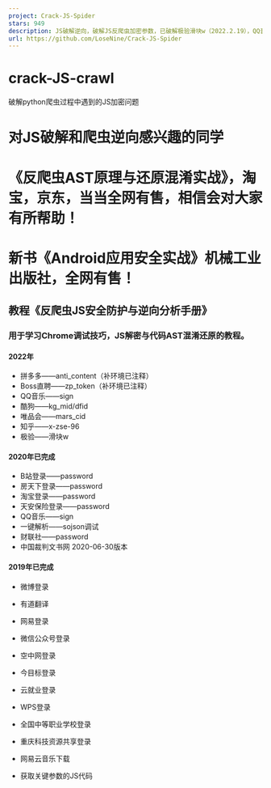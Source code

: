 ```yaml
---
project: Crack-JS-Spider
stars: 949
description: JS破解逆向，破解JS反爬虫加密参数，已破解极验滑块w（2022.2.19），QQ音乐sign（2022.2.13），拼多多anti_content，boss直聘zp_token，知乎x-zse-96，酷狗kg_mid/dfid，唯品会mars_cid，中国裁判文书网（2020-06-30更新），淘宝密码，天安保险登录，b站登录，房天下登录，WPS登录，微博登录，有道翻译，网易登录，微信公众号登录，空中网登录，今目标登录，学生信息管理系统登录，共赢金融登录，重庆科技资源共享平台登录，网易云音乐下载，一键解析视频链接，财联社登录。
url: https://github.com/LoseNine/Crack-JS-Spider
---
```


crack-JS-crawl
==============

破解python爬虫过程中遇到的JS加密问题

对JS破解和爬虫逆向感兴趣的同学
================

《反爬虫AST原理与还原混淆实战》，淘宝，京东，当当全网有售，相信会对大家有所帮助！
==========================================

新书《Android应用安全实战》机械工业出版社，全网有售！
==============================

教程《反爬虫JS安全防护与逆向分析手册》
--------------------

### 用于学习Chrome调试技巧，JS解密与代码AST混淆还原的教程。

#### 2022年

-   拼多多——anti\_content（补环境已注释）
-   Boss直聘——zp\_token（补环境已注释）
-   QQ音乐——sign
-   酷狗——kg\_mid/dfid
-   唯品会——mars\_cid
-   知乎——x-zse-96
-   极验——滑块w

#### 2020年已完成

-   B站登录——password
-   房天下登录——password
-   淘宝登录——password
-   天安保险登录——password
-   QQ音乐——sign
-   一键解析——sojson调试
-   财联社——password
-   中国裁判文书网 2020-06-30版本

#### 2019年已完成

-   微博登录
-   有道翻译
-   网易登录
-   微信公众号登录
-   空中网登录
-   今目标登录
-   云就业登录
-   WPS登录
-   全国中等职业学校登录
-   重庆科技资源共享登录
-   网易云音乐下载

-   获取关键参数的JS代码
